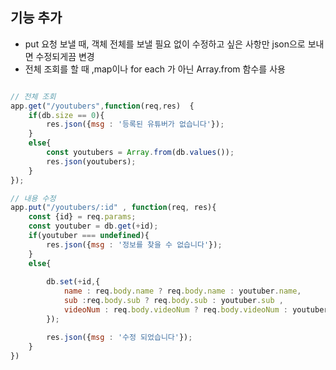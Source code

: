 ## 기능 추가

* put 요청 보낼 때, 객체 전체를 보낼 필요 없이 수정하고 싶은 사항만 json으로 보내면 수정되게끔 변경
* 전체 조회를 할 때 ,map이나 for each 가 아닌 Array.from 함수를 사용 

```jsx

// 전체 조회
app.get("/youtubers",function(req,res)  {
    if(db.size == 0){
        res.json({msg : '등록된 유튜버가 없습니다'});
    }
    else{
        const youtubers = Array.from(db.values());
        res.json(youtubers);
    }
});

// 내용 수정
app.put("/youtubers/:id" , function(req, res){
    const {id} = req.params;
    const youtuber = db.get(+id);
    if(youtuber === undefined){
        res.json({msg : '정보를 찾을 수 없습니다'});
    }
    else{
    
        db.set(+id,{
            name : req.body.name ? req.body.name : youtuber.name, 
            sub :req.body.sub ? req.body.sub : youtuber.sub , 
            videoNum : req.body.videoNum ? req.body.videoNum : youtuber.videoNum
        });

        res.json({msg : '수정 되었습니다'});
    }
})
````

